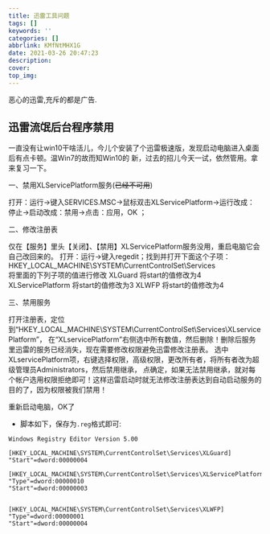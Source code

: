 ```yaml
---
title: 迅雷工具问题
tags: []
keywords: ''
categories: []
abbrlink: KMfNtMHX1G
date: 2021-03-26 20:47:23
description:
cover:
top_img:
---
```




恶心的迅雷,充斥的都是广告.



## 迅雷流氓后台程序禁用

一直没有让win10干啥活儿，今儿个安装了个迅雷极速版，发现启动电脑进入桌面后有点卡顿。温Win7的故而知Win10的
新，过去的招儿今天一试，依然管用。拿来复习一下。

一、禁用XLServicePlatform服务(~~已经不可用~~)

打开：运行→键入SERVICES.MSC→鼠标双击XLServicePlatform→运行改成：停止→启动改成：禁用→点击：应用，OK
；

二、修改注册表

仅在【服务】里头【关闭】、【禁用】XLServicePlatform服务没用，重启电脑它会自己改回来的。
打开：运行→键入regedit；找到并打开下面这个子项：
HKEY_LOCAL_MACHINE\SYSTEM\CurrentControlSet\Services\
将里面的下列子项的值进行修改
XLGuard  将start的值修改为4
XLServicePlatform  将start的值修改为3
XLWFP  将start的值修改为4

三、禁用服务

打开注册表，定位到“HKEY_LOCAL_MACHINE\SYSTEM\CurrentControlSet\Services\XLservicePlatform”，
在“XLservicePlatform”右侧选中所有数值，然后删除！删除后服务里迅雷的服务已经消失，现在需要修改权限避免迅雷修改注册表。
选中XLservicePlatform项，右键选择权限，高级权限，更改所有者，将所有者改为超级管理员Administrators，然后禁用继承，
点确定，如果无法禁用继承，就对每个帐户选用权限拒绝即可！这样迅雷启动时就无法修改注册表达到自动启动服务的目的了，因为权限被我们禁用！

重新启动电脑，OK了

* 脚本如下，保存为`.reg`格式即可:

```
Windows Registry Editor Version 5.00

[HKEY_LOCAL_MACHINE\SYSTEM\CurrentControlSet\Services\XLGuard]
"Start"=dword:00000004

[HKEY_LOCAL_MACHINE\SYSTEM\CurrentControlSet\Services\XLServicePlatform]
"Type"=dword:00000010
"Start"=dword:00000003


[HKEY_LOCAL_MACHINE\SYSTEM\CurrentControlSet\Services\XLWFP]
"Type"=dword:00000001
"Start"=dword:00000004

```